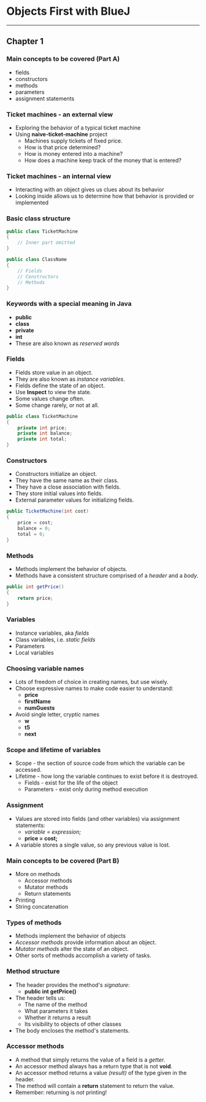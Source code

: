 # Objects First with BlueJ
---
## Chapter 1
### Main concepts to be covered (Part A)
* fields
* constructors
* methods
* parameters
* assignment statements

### Ticket machines - an external view
* Exploring the behavior of a typical ticket machine
* Using **naive-ticket-machine** project
    * Machines supply tickets of fixed price.
    * How is that price determined?
    * How is money entered into a machine?
    * How does a machine keep track of the money that is entered?

### Ticket machines - an internal view
* Interacting with an object gives us clues about its behavior
* Looking inside allows us to determine how that behavior is provided or implemented

### Basic class structure
```java
public class TicketMachine
{
    // Inner part omitted
}

public class ClassName
{
    // Fields
    // Constructors
    // Methods
}
```

### Keywords with a special meaning in Java
* **public**
* **class**
* **private**
* **int**
* These are also known as *reserved words*

### Fields
* Fields store value in an object.
* They are also known as *instance variables*.
* Fields define the state of an object.
* Use **Inspect** to view the state.
* Some values change often.
* Some change rarely, or not at all.

```java
public class TicketMachine
{
    private int price;
    private int balance;
    private int total;
}
```

### Constructors
* Constructors initialize an object.
* They have the same name as their class.
* They have a close association with fields.
* They store initial values into fields.
* External parameter values for initializing fields.

```java
public TicketMachine(int cost)
{
    price = cost;
    balance = 0;
    total = 0;
}
```

### Methods
* Methods implement the behavior of objects.
* Methods have a consistent structure comprised of a *header* and a *body*.

```java
public int getPrice()
{
    return price;
}
```

### Variables
* Instance variables, aka *fields*
* Class variables, i.e. *static fields*
* Parameters
* Local variables

### Choosing variable names
* Lots of freedom of choice in creating names, but use wisely.
* Choose expressive names to make code easier to understand:
    * **price**
    * **firstName**
    * **numGuests**
* Avoid single letter, cryptic names
    * **w**
    * **t5**
    * **next**

### Scope and lifetime of variables
* Scope - the section of source code from which the variable can be accessed.
* Lifetime - how long the variable continues to exist before it is destroyed.
    * Fields - exist for the life of the object
    * Parameters - exist only during method execution

### Assignment
* Values are stored into fields (and other variables) via assignment statements:
    * *variable = expression;*
    * **price = cost;**
* A variable stores a single value, so any previous value is lost.

### Main concepts to be covered (Part B)
* More on methods
    * Accessor methods
    * Mutator methods
    * Return statements
* Printing
* String concatenation

### Types of methods
* Methods implement the behavior of objects
* *Accessor methods* provide information about an object.
* *Mutator methods* alter the state of an object.
* Other sorts of methods accomplish a variety of tasks.

### Method structure
* The header provides the method's *signature*:
    * **public int getPrice()**
* The header tells us:
    * The name of the method
    * What parameters it takes
    * Whether it returns a result
    * Its visibility to objects of other classes
* The body encloses the method's statements.

### Accessor methods
* A method that simply returns the value of a field is a *getter*.
* An accessor method always has a return type that is not **void**.
* An accessor method returns a value *(result)* of the type given in the header.
* The method will contain a **return** statement to return the value.
* Remember: returning is *not* printing!
